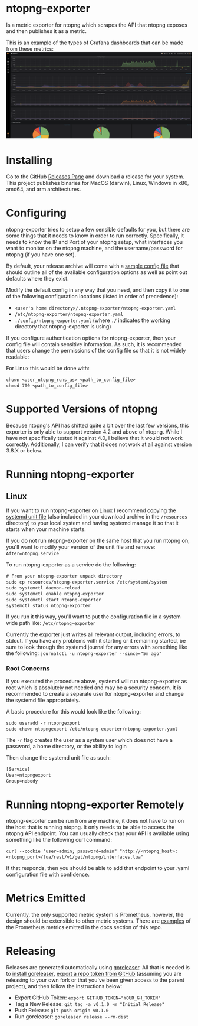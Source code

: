 # ntopng-exporter
Is a metric exporter for ntopng which scrapes the API that ntopng exposes and then publishes it as a metric.

This is an example of the types of Grafana dashboards that can be made from these metrics:
![Grafana Example](/docs/grafana_example.png)

# Installing
Go to the GitHub [Releases Page](https://github.com/aauren/ntopng-exporter/releases) and download a release for your system. This project publishes binaries for MacOS (darwin), Linux, Windows in x86, amd64, and arm architectures.

# Configuring
ntopng-exporter tries to setup a few sensible defaults for you, but there are some things that it needs to know in order to run correctly. Specifically, it needs to know the IP and Port of your ntopng setup, what interfaces you want to monitor on the ntopng machine, and the username/password for ntopng (if you have one set).

By default, your release archive will come with a [sample config file](https://github.com/aauren/ntopng-exporter/blob/main/config/ntopng-exporter.yaml) that should outline all of the available configuration options as well as point out defaults where they exist.

Modify the default config in any way that you need, and then copy it to one of the following configuration locations (listed in order of precedence):
* `<user's home directory>/.ntopng-exporter/ntopng-exporter.yaml`
* `/etc/ntopng-exporter/ntopng-exporter.yaml`
* `./config/ntopng-exporter.yaml` (where `./` indicates the working directory that ntopng-exporter is using)

If you configure authentication options for ntopng-exporter, then your config file will contain sensitive information. As such, it is recommended that users change the permissions of the config file so that it is not widely readable:

For Linux this would be done with:
```
chown <user_ntopng_runs_as> <path_to_config_file>
chmod 700 <path_to_config_file>
```

# Supported Versions of ntopng
Because ntopng's API has shifted quite a bit over the last few versions, this exporter is only able to support version 4.2 and above of ntopng. While I have not specifically tested it against 4.0, I believe that it would not work correctly. Additionally, I can verify that it does not work at all against version 3.8.X or below.

# Running ntopng-exporter
## Linux
If you want to run ntopng-exporter on Linux I recommend copying the [systemd unit file](https://github.com/aauren/ntopng-exporter/blob/main/resources/ntopng-exporter.service) (also included in your download archive in the `/resources` directory) to your local system and having systemd manage it so that it starts when your machine starts.

If you do not run ntopng-exporter on the same host that you run ntopng on, you'll want to modify your version of the unit file and remove: `After=ntopng.service`

To run ntopng-exporter as a service do the following:
```
# From your ntopng-exporter unpack directory
sudo cp resources/ntopng-exporter.service /etc/systemd/system
sudo systemctl daemon-reload
sudo systemctl enable ntopng-exporter
sudo systemctl start ntopng-exporter
systemctl status ntopng-exporter
```

If you run it this way, you'll want to put the configuration file in a system wide path like: `/etc/ntopng-exporter`

Currently the exporter just writes all relevant output, including errors, to stdout. If you have any problems with it starting or it remaining started, be sure to look through the systemd journal for any errors with something like the following: `journalctl -u ntopng-exporter --since="5m ago"`

### Root Concerns
If you executed the procedure above, systemd will run ntopng-exporter as root which is absolutely not needed and may be a security concern. It is recommended to create a separate user for ntopng-exporter and change the systemd file appropriately.

A basic procedure for this would look like the following:
```
sudo useradd -r ntopngexport
sudo chown ntopngexport /etc/ntopng-exporter/ntopng-exporter.yaml
```

The `-r` flag creates the user as a system user which does not have a password, a home directory, or the ability to login

Then change the systemd unit file as such:
```
[Service]
User=ntopngexport
Group=nobody
```

# Running ntopng-exporter Remotely
ntopng-exporter can be run from any machine, it does not have to run on the host that is running ntopng. It only needs to be able to access the ntopng API endpoint. You can usually check that your API is available using something like the following curl command:
```
curl --cookie "user=admin; password=admin" "http://<ntopng_host>:<ntopng_port>/lua/rest/v1/get/ntopng/interfaces.lua"
```

If that responds, then you should be able to add that endpoint to your .yaml configuration file with confidence.

# Metrics Emitted
Currently, the only supported metric system is Prometheus, however, the design should be extensible to other metric systems. There are [examples](https://github.com/aauren/ntopng-exporter/blob/main/docs/ntopng_exporter_example_metrics.md) of the Prometheus metrics emitted in the docs section of this repo.

# Releasing
Releases are generated automatically using [goreleaser](https://goreleaser.com/quick-start/). All that is needed is to [install goreleaser](https://goreleaser.com/install/), [export a repo token from GitHub](https://github.com/settings/tokens/new) (assuming you are releasing to your own fork or that you've been given access to the parent project), and then follow the instructions below:
* Export GitHub Token: `export GITHUB_TOKEN="YOUR_GH_TOKEN"`
* Tag a New Release: `git tag -a v0.1.0 -m "Initial Release"`
* Push Release: `git push origin v0.1.0`
* Run goreleaser: `goreleaser release --rm-dist`
